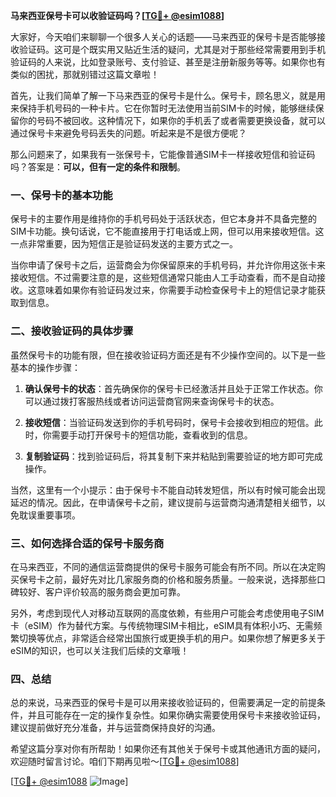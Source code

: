 **马来西亚保号卡可以收验证码吗？[[TG💪+ @esim1088](https://t.me/s/esim1088)]**

大家好，今天咱们来聊聊一个很多人关心的话题——马来西亚的保号卡是否能够接收验证码。这可是个既实用又贴近生活的疑问，尤其是对于那些经常需要用到手机验证码的人来说，比如登录账号、支付验证、甚至是注册新服务等等。如果你也有类似的困扰，那就别错过这篇文章啦！

首先，让我们简单了解一下马来西亚的保号卡是什么。保号卡，顾名思义，就是用来保持手机号码的一种卡片。它在你暂时无法使用当前SIM卡的时候，能够继续保留你的号码不被回收。这种情况下，如果你的手机丢了或者需要更换设备，就可以通过保号卡来避免号码丢失的问题。听起来是不是很方便呢？

那么问题来了，如果我有一张保号卡，它能像普通SIM卡一样接收短信和验证码吗？答案是：**可以，但有一定的条件和限制**。

### 一、保号卡的基本功能

保号卡的主要作用是维持你的手机号码处于活跃状态，但它本身并不具备完整的SIM卡功能。换句话说，它不能直接用于打电话或上网，但可以用来接收短信。这一点非常重要，因为短信正是验证码发送的主要方式之一。

当你申请了保号卡之后，运营商会为你保留原来的手机号码，并允许你用这张卡来接收短信。不过需要注意的是，这些短信通常只能由人工手动查看，而不是自动接收。这意味着如果你有验证码发过来，你需要手动检查保号卡上的短信记录才能获取到信息。

### 二、接收验证码的具体步骤

虽然保号卡的功能有限，但在接收验证码方面还是有不少操作空间的。以下是一些基本的操作步骤：

1. **确认保号卡的状态**：首先确保你的保号卡已经激活并且处于正常工作状态。你可以通过拨打客服热线或者访问运营商官网来查询保号卡的状态。

2. **接收短信**：当验证码发送到你的手机号码时，保号卡会接收到相应的短信。此时，你需要手动打开保号卡的短信功能，查看收到的信息。

3. **复制验证码**：找到验证码后，将其复制下来并粘贴到需要验证的地方即可完成操作。

当然，这里有一个小提示：由于保号卡不能自动转发短信，所以有时候可能会出现延迟的情况。因此，在申请保号卡之前，建议提前与运营商沟通清楚相关细节，以免耽误重要事项。

### 三、如何选择合适的保号卡服务商

在马来西亚，不同的通信运营商提供的保号卡服务可能会有所不同。所以在决定购买保号卡之前，最好先对比几家服务商的价格和服务质量。一般来说，选择那些口碑较好、客户评价较高的服务商会更加可靠。

另外，考虑到现代人对移动互联网的高度依赖，有些用户可能会考虑使用电子SIM卡（eSIM）作为替代方案。与传统物理SIM卡相比，eSIM具有体积小巧、无需频繁切换等优点，非常适合经常出国旅行或更换手机的用户。如果你想了解更多关于eSIM的知识，也可以关注我们后续的文章哦！

### 四、总结

总的来说，马来西亚的保号卡是可以用来接收验证码的，但需要满足一定的前提条件，并且可能存在一定的操作复杂性。如果你确实需要使用保号卡来接收验证码，建议提前做好充分准备，并与运营商保持良好的沟通。

希望这篇分享对你有所帮助！如果你还有其他关于保号卡或其他通讯方面的疑问，欢迎随时留言讨论。咱们下期再见啦～[[TG💪+ @esim1088](https://t.me/s/esim1088)]

[[TG💪+ @esim1088](https://t.me/s/esim1088) ![Image](https://i.postimg.cc/4NQfJmqS/Snipaste-2025-05-13-00-14-12.png)]